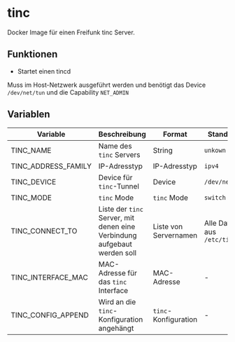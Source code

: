 # tinc

Docker Image für einen Freifunk tinc Server.

## Funktionen

* Startet einen tincd

Muss im Host-Netzwerk ausgeführt werden und benötigt das Device `/dev/net/tun` und die Capability `NET_ADMIN`

## Variablen

| Variable            | Beschreibung                                                             | Format                | Standardwert                          | Benötigt           |
| ------------------- | ------------------------------------------------------------------------ | --------------------- | ------------------------------------- | ------------------ |
| TINC_NAME           | Name des `tinc` Servers                                                  | String                | `unkown`                              | :white_check_mark: |
| TINC_ADDRESS_FAMILY | IP-Adresstyp                                                             | IP-Adresstyp          | `ipv4`                                | :x:                |
| TINC_DEVICE         | Device für `tinc`-Tunnel                                                 | Device                | `/dev/net/tun`                        | :x:                |
| TINC_MODE           | `tinc` Mode                                                              | `tinc` Mode           | `switch`                              | :x:                |
| TINC_CONNECT_TO     | Liste der `tinc` Server, mit denen eine Verbindung aufgebaut werden soll | Liste von Servernamen | Alle Dateinamen aus `/etc/tinc/hosts` | :x:                |
| TINC_INTERFACE_MAC  | MAC-Adresse für das `tinc` Interface                                     | MAC-Adresse           | -                                     | :x:                |
| TINC_CONFIG_APPEND  | Wird an die `tinc`-Konfiguration angehängt                               | `tinc`-Konfiguration  | -                                     | :x:                |